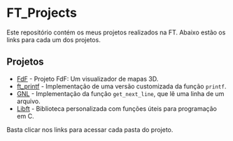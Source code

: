 # FT_Projects

Este repositório contém os meus projetos realizados na FT. Abaixo estão os links para cada um dos projetos.

## Projetos

- [FdF](./FdF) - Projeto FdF: Um visualizador de mapas 3D.
- [ft_printf](./ft_printf) - Implementação de uma versão customizada da função `printf`.
- [GNL](./GNL) - Implementação da função `get_next_line`, que lê uma linha de um arquivo.
- [Libft](./Libft) - Biblioteca personalizada com funções úteis para programação em C.

Basta clicar nos links para acessar cada pasta do projeto.

